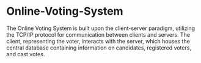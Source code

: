 # Online-Voting-System
The Online Voting System is built upon the client-server paradigm, utilizing the TCP/IP protocol for communication between clients and servers. The client, representing the voter, interacts with the server, which houses the central database containing information on candidates, registered voters, and cast votes. 
